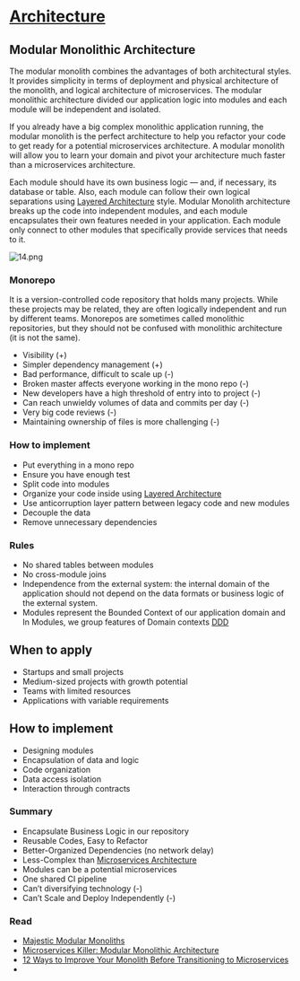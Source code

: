 # [Architecture](README.md)

## Modular Monolithic Architecture
The modular monolith combines the advantages of both architectural styles. 
It provides simplicity in terms of deployment and physical architecture of the monolith, and logical architecture of microservices.
The modular monolithic architecture divided our application logic into modules and each module will be independent and isolated.

If you already have a big complex monolithic application running, the modular monolith is the perfect architecture to help you refactor your code to get ready for a potential microservices architecture.
A modular monolith will allow you to learn your domain and pivot your architecture much faster than a microservices architecture.

Each module should have its own business logic — and, if necessary, its database or table. 
Also, each module can follow their own logical separations using [Layered Architecture](layered_architecture.md) style.
Modular Monolith architecture breaks up the code into independent modules, and each module encapsulates their own features needed in your application. 
Each module only connect to other modules that specifically provide services that needs to it.

![14.png](docs/14.png)

### Monorepo
It is a version-controlled code repository that holds many projects. While these projects may be related, they are often logically independent and run by different teams.
Monorepos are sometimes called monolithic repositories, but they should not be confused with monolithic architecture (it is not the same).
* Visibility (+)
* Simpler dependency management (+)
* Bad performance, difficult to scale up (-)
* Broken master affects everyone working in the mono repo (-)
* New developers have a high threshold of entry into to project (-)
* Can reach unwieldy volumes of data and commits per day (-)
* Very big code reviews (-)
* Maintaining ownership of files is more challenging (-)

### How to implement
* Put everything in a mono repo
* Ensure you have enough test
* Split code into modules
* Organize your code inside using [Layered Architecture](layered_architecture.md)
* Use anticorruption layer pattern between legacy code and new modules
* Decouple the data
* Remove unnecessary dependencies

### Rules
* No shared tables between modules
* No cross-module joins
* Independence from the external system: the internal domain of the application should not depend on the data formats or business logic of the external system.
* Modules represent the Bounded Context of our application domain and In Modules, we group features of Domain contexts [DDD](ddd.md)

## When to apply
* Startups and small projects
* Medium-sized projects with growth potential
* Teams with limited resources
* Applications with variable requirements

## How to implement
* Designing modules
* Encapsulation of data and logic
* Code organization
* Data access isolation
* Interaction through contracts

### Summary
* Encapsulate Business Logic in our repository
* Reusable Codes, Easy to Refactor
* Better-Organized Dependencies (no network delay)
* Less-Complex than [Microservices Architecture](microservice_architecture.md)
* Modules can be a potential microservices
* One shared CI pipeline
* Can’t diversifying technology (-)
* Can’t Scale and Deploy Independently (-)

### Read
* [Majestic Modular Monoliths](https://lukashajdu.com/post/majestic-modular-monolith/)
* [Microservices Killer: Modular Monolithic Architecture](https://medium.com/design-microservices-architecture-with-patterns/microservices-killer-modular-monolithic-architecture-ac83814f6862)
* [12 Ways to Improve Your Monolith Before Transitioning to Microservices](https://semaphoreci.com/blog/monolith-microservices)
* [](https://semaphoreci.com/blog/what-is-monorepo)
